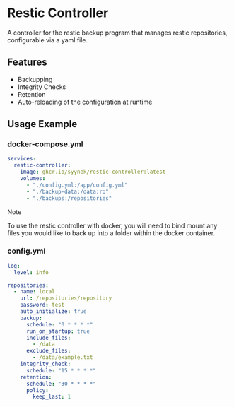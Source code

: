 # Restic Controller

A controller for the restic backup program that manages restic repositories, configurable via a yaml file.

## Features

- Backupping
- Integrity Checks
- Retention
- Auto-reloading of the configuration at runtime

## Usage Example

### docker-compose.yml
```yaml
services:
  restic-controller:
    image: ghcr.io/syynek/restic-controller:latest
    volumes:
      - "./config.yml:/app/config.yml"
      - "./backup-data:/data:ro"
      - "./backups:/repositories"
```

> [!NOTE]  
> To use the restic controller with docker, you will need to bind mount any files you would like to back up into a folder within the docker container.

### config.yml

```yaml
log:
  level: info

repositories:
  - name: local
    url: /repositories/repository
    password: test
    auto_initialize: true
    backup:
      schedule: "0 * * * *"
      run_on_startup: true
      include_files:
        - /data
      exclude_files:
        - /data/example.txt
    integrity_check:
      schedule: "15 * * * *"
    retention:
      schedule: "30 * * * *"
      policy:
        keep_last: 1
```
